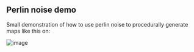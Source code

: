 ## Perlin noise demo
Small demonstration of how to use perlin noise to procedurally generate maps like this on:

![image](https://github.com/user-attachments/assets/6b7575c9-30de-4761-ab46-4c37fe064055)
